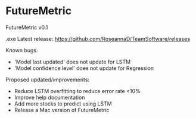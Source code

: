 # FutureMetric

FutureMetric v0.1

.exe Latest release: https://github.com/RoseannaD/TeamSoftware/releases

Known bugs:
* 'Model last updated' does not update for LSTM
* 'Model confidence level' does not update for Regression
         
Proposed updated/improvements:
* Reduce LSTM overfitting to reduce error rate <10%
* Improve help documentation
* Add more stocks to predict using LSTM
* Release a Mac version of FutureMetric

 
